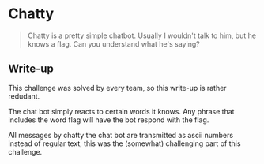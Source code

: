 # Chatty

> Chatty is a pretty simple chatbot. Usually I wouldn't talk to him, but he knows a flag. Can you understand what he's saying?

## Write-up

This challenge was solved by every team, so this write-up is rather redudant.

The chat bot simply reacts to certain words it knows. Any phrase that includes the word flag will have the bot respond with the flag.

All messages by chatty the chat bot are transmitted as ascii numbers instead of regular text, this was the (somewhat) challenging part of this challenge.
